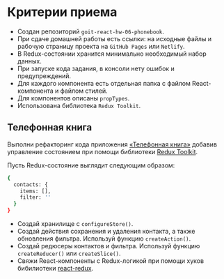 # Критерии приема

- Создан репозиторий `goit-react-hw-06-phonebook`.
- При сдаче домашней работы есть ссылки: на исходные файлы и рабочую страницу
  проекта на `GitHub Pages` или `Netlify`.
- В Redux-состоянии хранится минимально необходимый набор данных.
- При запуске кода задания, в консоли нету ошибок и предупреждений.
- Для каждого компонента есть отдельная папка с файлом React-компонента и файлом
  стилей.
- Для компонентов описаны `propTypes`.
- Использована библиотека `Redux Toolkit`.

## Телефонная книга

Выполни рефакторинг кода приложения
[«Телефонная книга»](https://github.com/Eduard-Konovka/goit-react-hw-04-hooks-phonebook)
добавив управление состоянием при помощи библиотеки
[Redux Toolkit](https://redux-toolkit.js.org/).

Пусть Redux-состояние выглядит следующим образом:

```bash
{
  contacts: {
    items: [],
    filter: ''
  }
}
```

- Создай хранилище с `configureStore()`.
- Создай действия сохранения и удаления контакта, а также обновления фильтра.
  Используй функцию `createAction()`.
- Создай редюсеры контактов и фильтра. Используй функцию `createReducer()` или
  `createSlice()`.
- Свяжи React-компоненты с Redux-логикой при помощи хуков бибилиотеки
  [react-redux](https://react-redux.js.org/).
